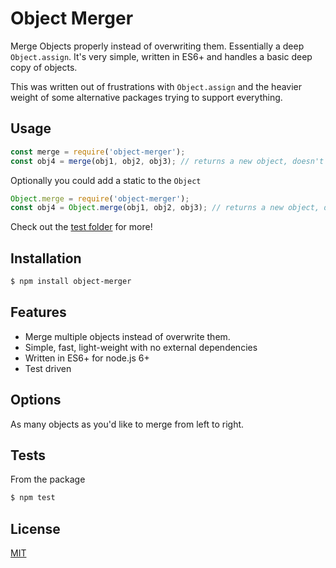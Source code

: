 # Object Merger

  Merge Objects properly instead of overwriting them.  Essentially a deep `Object.assign`. It's very simple, written in ES6+ and handles a basic deep copy of objects.

  This was written out of frustrations with `Object.assign` and the heavier weight of some alternative packages trying to support everything.

## Usage

```js
const merge = require('object-merger');
const obj4 = merge(obj1, obj2, obj3); // returns a new object, doesn't modify existing.
```

Optionally you could add a static to the `Object`

```js
Object.merge = require('object-merger');
const obj4 = Object.merge(obj1, obj2, obj3); // returns a new object, doesn't modify existing.
```

Check out the [test folder](test) for more!

## Installation

```bash
$ npm install object-merger
```

## Features

  * Merge multiple objects instead of overwrite them.
  * Simple, fast, light-weight with no external dependencies
  * Written in ES6+ for node.js 6+
  * Test driven

## Options

  As many objects as you'd like to merge from left to right.

## Tests

  From the package 

  ```bash
  $ npm test
  ```

## License

  [MIT](LICENSE)